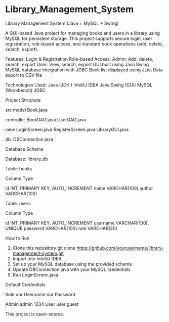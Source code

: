 # Library_Management_System

Library Management System (Java + MySQL + Swing)

A GUI-based Java project for managing books and users in a library using MySQL for persistent storage. This project supports secure login, user registration, role-based access, and standard book operations (add, delete, search, export).


Features:
Login & Registration
Role-based Access:
Admin: Add, delete, search, export
User: View, search, export
GUI built using Java Swing
MySQL database integration with JDBC
Book list displayed using JList
Data export to CSV file

Technologies Used:
Java (JDK )
IntelliJ IDEA
Java Swing (GUI)
MySQL (Workbench)
JDBC


Project Structure

src 
  model
            Book.java
            
 controller
           BookDAO.java
           UserDAO.java
           
 view
           LoginScreen.java
           RegisterScreen.java
           LibraryGUI.java
           
  db. 
           DBConnection.java


Database Schema

Database: library_db

Table: books

Column	Type

id	INT, PRIMARY KEY, AUTO_INCREMENT
name	VARCHAR(100)
author	VARCHAR(100)

Table: users

Column	Type

id	INT, PRIMARY KEY, AUTO_INCREMENT
username	VARCHAR(100), UNIQUE
password	VARCHAR(100)
role	VARCHAR(20)


How to Run

1. Clone this repository:git clone https://github.com/yourusername/library-management-system.git
2. Import into IntelliJ IDEA
3. Set up your MySQL database using the provided schema
4. Update DBConnection.java with your MySQL credentials
5. Run LoginScreen.java


Default Credentials

Role	our Username	 our Password

Admin	admin	1234
User	user	guest

This project is open-source.
